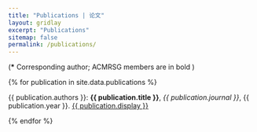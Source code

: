 ```yaml
---
title: "Publications | 论文"
layout: gridlay
excerpt: "Publications"
sitemap: false
permalink: /publications/
---
```


<p></p>

(<b>*</b> Corresponding author; ACMRSG members are in bold )

<p></p>

{% for publication in site.data.publications %}

{{ publication.authors }}: <b>{{ publication.title }}</b>, <em>{{  publication.journal }}</em>, {{ publication.year }}. <a href="{{ publication.url }}">{{ publication.display }}</a>
<br /> 

{% endfor %}
